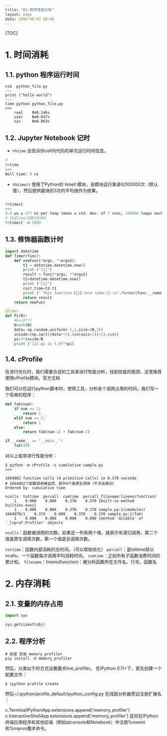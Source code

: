 ```yaml
---
title: "01-程序性能分析"
layout: page
date: 2099-06-02 00:00
---
```

[TOC]

# 1. 时间消耗
## 1.1. python 程序运行时间
```shell
vim  python_file.py
---
print ("hello world")
---
time python python_file.py
>>> 
    real    0m0.146s
    user    0m0.047s
    sys     0m0.063s

```

## 1.2. Jupyter Notebook 记时

- `%%time` 会告诉你cell内代码的单次运行时间信息。

```python
# 
%%time
>>>
Wall time: 0 ns
```
- `%%timeit` 使用了Python的 timeit 模块，该模块运行某语句100000次（默认值），然后提供最快的3次的平均值作为结果。

```python

%%timeit
>>>
9.8 µs ± 277 ns per loop (mean ± std. dev. of 7 runs, 100000 loops each)
# 指定loop次数为5000
%%timeit -n 5000
```
## 1.3. 修饰器函数计时

```python
import datetime
def Timer(func):
    def newFunc(*args, **args2):
        t1 = datetime.datetime.now()
        print ("[1]")
        result = func(*args, **args2)
        t2=datetime.datetime.now()
        print ("[3]")
        cost_time=t2-t1
        print (" This function【{}】cost time:{} \n".format(func.__name__,cost_time))
        return result
    return newFunc

@Timer
def Pi(N):
    #N=10**7
    N=int(N)
    data= np.random.uniform(-1,1,size=(N,2))
    inside=(np.sqrt((data**2).sum(axis=1))<1).sum()
    pi=4*inside/N
    print ("[2] pi is %.5f"%pi)


```


## 1.4. cProfile

在进行优化时，我们需要合适的工具来进行性能分析，找到性能的瓶颈，这里推荐使用cProfile模块，官方文档

我们可以在运行python脚本时，使用工具，分析各个调用占用的时间，我们写一个简单的程序：

```python
def fab(num):
    if num == 1:
        return 1
    elif num == 2:
        return 1
    else:
        return fab(num-1) + fab(num-2)

if __name__ == "__main__":
    fab(40)
```
对以上程序进行性能分析：
```shell
$ python -m cProfile -s cumulative sample.py
>>>

1664082 function calls (4 primitive calls) in 0.370 seconds
# 1664082个函数调用被监控，其中4个是原生调用（不涉及递归）
Ordered by: cumulative time

ncalls  tottime  percall  cumtime  percall filename:lineno(function)
    1    0.000    0.000    0.370    0.370 {built-in method builtins.exec}
    1    0.000    0.000    0.370    0.370 sample.py:1(<module>)
1664079/1    0.370    0.000    0.370    0.370 sample.py:1(fab)
    1    0.000    0.000    0.000    0.000 {method 'disable' of '_lsprof.Profiler' objects
```

`ncalls`：函数被调用的次数。如果这一列有两个值，就表示有递归调用，第二个值是原生调用次数，第一个值是总调用次数。

`tottime`：函数内部消耗的总时间。（可以帮助优化）
`percall`：是tottime除以ncalls，一个函数每次调用平均消耗时间。
`cumtime`：之前所有子函数消费时间的累计和。
`filename`：lineno(function)：被分析函数所在文件名、行号、函数名
# 2. 内存消耗

## 2.1. 变量的内存占用
```python
import sys

sys.getsizeof(obj)

```
## 2.2. 程序分析
```shell
# 前提 安装 memory_profiler
pip install -U memory_profiler
```

然后，以类似于的方式设置魔术line_profiler。
在IPython 0.11+下，首先创建一个配置文件：

```shell 
$ ipython profile create
```
然后~/.ipython/profile_default/ipython_config.py 在线路分析器旁边注册扩展名 ：

c.TerminalIPythonApp.extensions.append('memory_profiler')
c.InteractiveShellApp.extensions.append('memory_profiler')
这将在IPython终端应用程序和其他前端（例如qtconsole和Notebook）中注册%memit和%mprun魔术命令。

